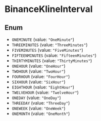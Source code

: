 # BinanceKlineInterval

## Enum

* `ONEMINUTE` (value: `"OneMinute"`)
* `THREEMINUTES` (value: `"ThreeMinutes"`)
* `FIVEMINUTES` (value: `"FiveMinutes"`)
* `FIFTEENMINUTES` (value: `"FifteenMinutes"`)
* `THIRTYMINUTES` (value: `"ThirtyMinutes"`)
* `ONEHOUR` (value: `"OneHour"`)
* `TWOHOUR` (value: `"TwoHour"`)
* `FOURHOUR` (value: `"FourHour"`)
* `SIXHOUR` (value: `"SixHour"`)
* `EIGHTHOUR` (value: `"EightHour"`)
* `TWELVEHOUR` (value: `"TwelveHour"`)
* `ONEDAY` (value: `"OneDay"`)
* `THREEDAY` (value: `"ThreeDay"`)
* `ONEWEEK` (value: `"OneWeek"`)
* `ONEMONTH` (value: `"OneMonth"`)
